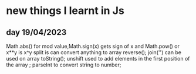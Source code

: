 # new things I learnt in Js
## day 19/04/2023
Math.abs() for mod value,Math.sign(x) gets sign of x and Math.pow() or x**y is x^y
split is can convert anything to array 
reverse();
join('') can be used on array
toString();
unshift used to add elements in the first position of the array ;
parseInt to convert string to number;